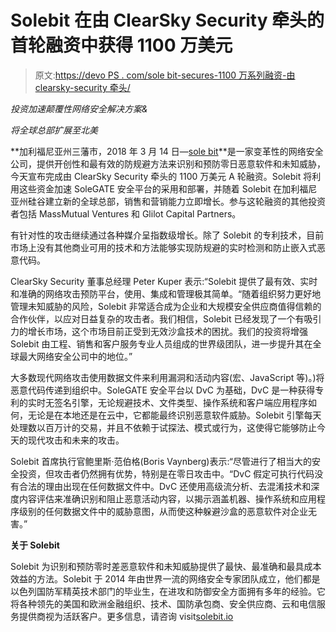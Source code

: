 # Solebit 在由 ClearSky Security 牵头的首轮融资中获得 1100 万美元

> 原文:[https://devo PS . com/sole bit-secures-1100 万系列融资-由 clearsky-security 牵头/](https://devops.com/solebit-secures-11-million-in-series-a-funding-led-by-clearsky-security/)

*投资加速颠覆性网络安全解决方案&*

*将全球总部扩展至北美*

**加利福尼亚州三藩市，2018 年 3 月 14 日—[sole bit](http://www.solebitlabs.com/)**是一家变革性的网络安全公司，提供开创性和最有效的防规避方法来识别和预防零日恶意软件和未知威胁，今天宣布完成由 ClearSky Security 牵头的 1100 万美元 A 轮融资。Solebit 将利用这些资金加速 SoleGATE 安全平台的采用和部署，并随着 Solebit 在加利福尼亚州硅谷建立新的全球总部，销售和营销能力立即增长。参与这轮融资的其他投资者包括 MassMutual Ventures 和 Glilot Capital Partners。

有针对性的攻击继续通过各种媒介呈指数级增长。除了 Solebit 的专利技术，目前市场上没有其他商业可用的技术和方法能够实现防规避的实时检测和防止嵌入式恶意代码。

ClearSky Security 董事总经理 Peter Kuper 表示:“Solebit 提供了最有效、实时和准确的网络攻击预防平台，使用、集成和管理极其简单。“随着组织努力更好地管理未知威胁的风险，Solebit 非常适合成为企业和大规模安全供应商值得信赖的合作伙伴，以应对日益复杂的攻击者。我们相信，Solebit 已经发现了一个有吸引力的增长市场，这个市场目前正受到无效沙盒技术的困扰。我们的投资将增强 Solebit 由工程、销售和客户服务专业人员组成的世界级团队，进一步提升其在全球最大网络安全公司中的地位。”

大多数现代网络攻击使用数据文件来利用漏洞和活动内容(宏、JavaScript 等)。)将恶意代码传递到组织中。SoleGATE 安全平台以 DvC 为基础，DvC 是一种获得专利的实时无签名引擎，无论规避技术、文件类型、操作系统和客户端应用程序如何，无论是在本地还是在云中，它都能最终识别恶意软件威胁。Solebit 引擎每天处理数以百万计的交易，并且不依赖于试探法、模式或行为，这使得它能够防止今天的现代攻击和未来的攻击。

Solebit 首席执行官鲍里斯·范伯格(Boris Vaynberg)表示:“尽管进行了相当大的安全投资，但攻击者仍然拥有优势，特别是在零日攻击中。“DvC 假定可执行代码没有合法的理由出现在任何数据文件中。DvC 还使用高级流分析、去混淆技术和深度内容评估来准确识别和阻止恶意活动内容，以揭示涵盖机器、操作系统和应用程序级别的任何数据文件中的威胁意图，从而使这种躲避沙盒的恶意软件对企业无害。”

**关于 Solebit**

Solebit 为识别和预防零时差恶意软件和未知威胁提供了最快、最准确和最具成本效益的方法。Solebit 于 2014 年由世界一流的网络安全专家团队成立，他们都是以色列国防军精英技术部门的毕业生，在进攻和防御安全方面拥有多年的经验。它将各种领先的美国和欧洲金融组织、技术、国防承包商、安全供应商、云和电信服务提供商视为活跃客户。更多信息，请咨询 visit‫ [‪solebit.io](http://www.solebitlabs.com/)